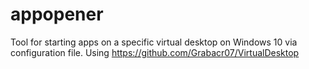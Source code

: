 # appopener
Tool for starting apps on a specific virtual desktop on Windows 10 via configuration file.
Using https://github.com/Grabacr07/VirtualDesktop
